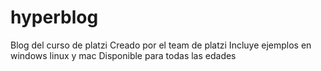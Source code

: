 # hyperblog
Blog del curso de platzi
Creado por el team de platzi
Incluye ejemplos en windows linux y mac
Disponible para todas las edades
